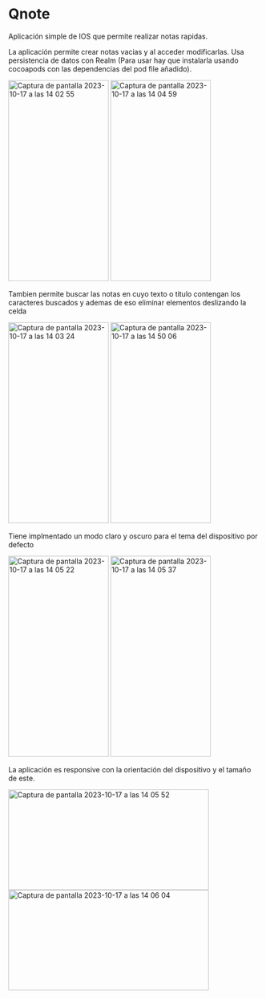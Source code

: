 # Qnote

Aplicación simple de IOS que permite realizar notas rapidas.

La aplicación permite crear notas vacias y al acceder modificarlas. Usa persistencia de datos con Realm (Para usar hay que instalarla usando cocoapods con las dependencias del pod file añadido).

<img width="200" height="400" alt="Captura de pantalla 2023-10-17 a las 14 02 55" src="https://github.com/jamv0007/Qnote/assets/84525141/418a07da-63e7-40ed-8c7a-769faf2d319d">
<img width="200" height="400" alt="Captura de pantalla 2023-10-17 a las 14 04 59" src="https://github.com/jamv0007/Qnote/assets/84525141/1725bbff-19d4-4376-be48-5df76401c8c2">


Tambien permite buscar las notas en cuyo texto o titulo contengan los caracteres buscados y ademas de eso eliminar elementos deslizando la celda

<img width="200" height="400" alt="Captura de pantalla 2023-10-17 a las 14 03 24" src="https://github.com/jamv0007/Qnote/assets/84525141/f19b09a7-534a-47fb-9c56-525a860f455b">
<img width="200" height="400" alt="Captura de pantalla 2023-10-17 a las 14 50 06" src="https://github.com/jamv0007/Qnote/assets/84525141/05d184bb-c51c-46d7-9f4e-348a3e1239ef">

Tiene implmentado un modo claro y oscuro para el tema del dispositivo por defecto

<img width="200" height="400" alt="Captura de pantalla 2023-10-17 a las 14 05 22" src="https://github.com/jamv0007/Qnote/assets/84525141/94a2ec2e-2041-4dc4-b250-61e6ef6002f0">
<img width="200" height="400" alt="Captura de pantalla 2023-10-17 a las 14 05 37" src="https://github.com/jamv0007/Qnote/assets/84525141/70eaecec-2d06-47ed-ae64-e2773b6c5ae0">

La aplicación es responsive con la orientación del dispositivo y el tamaño de este.

<img width="400" height="200" alt="Captura de pantalla 2023-10-17 a las 14 05 52" src="https://github.com/jamv0007/Qnote/assets/84525141/74dce95a-75b9-4f7f-8c06-94604689980b">
<img width="400" height="200" alt="Captura de pantalla 2023-10-17 a las 14 06 04" src="https://github.com/jamv0007/Qnote/assets/84525141/18b88934-6c64-4aa8-9d9f-a4ae5bd6a981">
